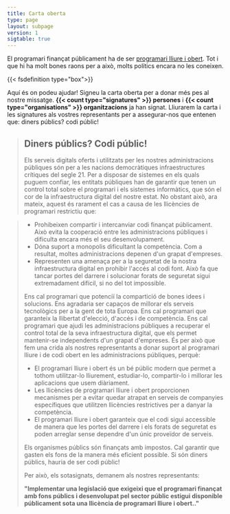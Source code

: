 ```yaml
---
title: Carta oberta
type: page
layout: subpage
version: 1
sigtable: true
---
```


El programari finançat públicament ha de ser [programari lliure i obert][fs]. Tot i que hi ha molt bones raons per a això, molts polítics encara no les coneixen.

{{< fsdefinition type="box">}}

Aquí és on podeu ajudar! Signeu la carta oberta per a donar més pes al nostre missatge. **{{< count type="signatures" >}} persones** i **{{< count type="organisations" >}} organitzacions** ja han signat. Lliurarem la carta i les signatures als vostres representants per a assegurar-nos que entenen que: diners públics? codi públic! 

> ## Diners públics? Codi públic!
> 
> Els serveis digitals oferts i utilitzats per les nostres administracions públiques són per a les nacions democràtiques infraestructures crítiques del segle 21. Per a disposar de sistemes en els quals puguem confiar, les entitats públiques han de garantir que tenen un control total sobre el programari i els sistemes informàtics, que són el cor de la infraestructura digital del nostre estat. No obstant això, ara mateix, aquest és rarament el cas a causa de les llicències de programari restrictiu que:

> 
> * Prohibeixen compartir i intercanviar codi finançat públicament. Això evita la cooperació entre les administracions públiques i dificulta encara més el seu desenvolupament.
> * Dóna suport a monopolis dificultant la competència. Com a resultat, moltes administracions depenen d'un grapat d'empreses.
> * Representen una amenaça per a la seguretat de la nostra infraestructura digital en prohibir l'accés al codi font. Això fa que tancar portes del darrere i solucionar forats de seguretat sigui extremadament difícil, si no del tot impossible.
>
> Ens cal programari que potenciï la compartició de bones idees i solucions. Ens agradaria ser capaços de millorar els serveis tecnològics per a la gent de tota Europa. Ens cal programari que garanteix la llibertat d'elecció, d'accés i de competència. Ens cal programari que ajudi les administracions públiques a recuperar el control total de la seva infraestructura digital, que els permet mantenir-se independents d'un grapat d'empreses. És per això que fem una crida als nostres representants a donar suport al programari lliure i de codi obert en les administracions públiques, perquè:
> 
> * El programari lliure i obert és un bé públic modern que permet a tothom utilitzar-lo lliurement, estudiar-lo, compartir-lo i millorar les aplicacions que usem diàriament. 
> * Les llicències de programari lliure i obert proporcionen mecanismes per a evitar quedar atrapat en serveis de companyies específiques que utilitzen llicències restrictives per a danyar la competència.
> *  El programari lliure i obert garanteix que el codi sigui accessible de manera que les portes del darrere i els forats de seguretat es poden arreglar sense dependre d'un únic proveïdor de serveis. 
> 
> Els organismes públics són finançats amb impostos. Cal garantir que gasten els fons de la manera més eficient possible. Si són diners públics, hauria de ser codi públic! 
> 
> Per això, els sotasignats, demanem als nostres representants:
> 
> **"Implementar una legislació que exigeixi que el programari finançat amb fons públics i desenvolupat pel sector públic estigui disponible públicament sota una llicència de programari lliure i obert.."**

[fs]: https://fsfe.org/freesoftware/ "El programari lliure dóna el dret a tothom a utilitzar, estudiar, compartir i millorar el programari. Aquest dret ajuda a recolzar altres llibertats fonamentals com la llibertat d'expressió, premsa o privadesa.."
